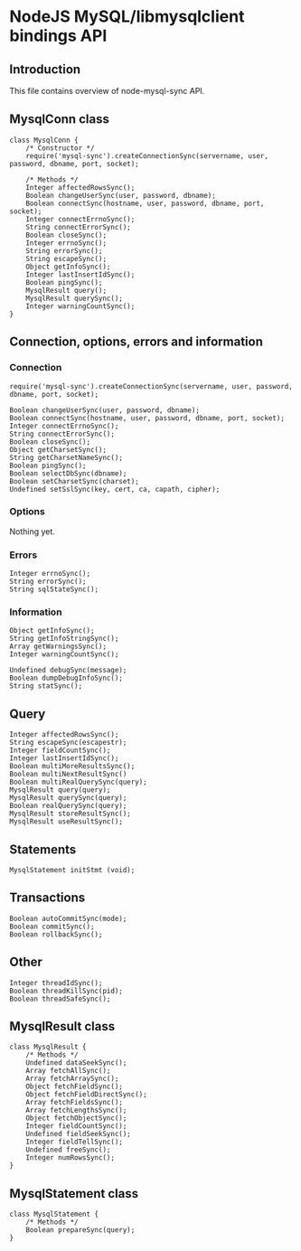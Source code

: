 NodeJS MySQL/libmysqlclient bindings API
========================================

Introduction
------------

This file contains overview of node-mysql-sync API.


MysqlConn class
---------------

    class MysqlConn {
        /* Constructor */
        require('mysql-sync').createConnectionSync(servername, user, password, dbname, port, socket);
        
        /* Methods */
        Integer affectedRowsSync();
        Boolean changeUserSync(user, password, dbname);
        Boolean connectSync(hostname, user, password, dbname, port, socket);
        Integer connectErrnoSync();
        String connectErrorSync();
        Boolean closeSync();
        Integer errnoSync();
        String errorSync();
        String escapeSync();
        Object getInfoSync();
        Integer lastInsertIdSync();
        Boolean pingSync();
        MysqlResult query();
        MysqlResult querySync();
        Integer warningCountSync();
    }


Connection, options, errors and information
-------------------------------------------

### Connection ###

    require('mysql-sync').createConnectionSync(servername, user, password, dbname, port, socket);
    
    Boolean changeUserSync(user, password, dbname);
    Boolean connectSync(hostname, user, password, dbname, port, socket);
    Integer connectErrnoSync();
    String connectErrorSync();
    Boolean closeSync();
    Object getCharsetSync();
    String getCharsetNameSync();
    Boolean pingSync();
    Boolean selectDbSync(dbname);
    Boolean setCharsetSync(charset);
    Undefined setSslSync(key, cert, ca, capath, cipher);
    

### Options ###

Nothing yet.


### Errors ###

    Integer errnoSync();
    String errorSync();
    String sqlStateSync();


### Information ###

    Object getInfoSync();
    String getInfoStringSync();
    Array getWarningsSync();
    Integer warningCountSync();

	Undefined debugSync(message);
	Boolean dumpDebugInfoSync();
	String statSync();


Query
-----

    Integer affectedRowsSync();
    String escapeSync(escapestr);
    Integer fieldCountSync();
    Integer lastInsertIdSync();
    Boolean multiMoreResultsSync();
    Boolean multiNextResultSync()
    Boolean multiRealQuerySync(query);
    MysqlResult query(query);
    MysqlResult querySync(query);
    Boolean realQuerySync(query);
    MysqlResult storeResultSync();
    MysqlResult useResultSync();


Statements
----------

    MysqlStatement initStmt (void);


Transactions
------------

    Boolean autoCommitSync(mode);
    Boolean commitSync();
    Boolean rollbackSync();


Other
-----

    Integer threadIdSync();
    Boolean threadKillSync(pid);
    Boolean threadSafeSync();


MysqlResult class
-----------------

    class MysqlResult {
        /* Methods */
        Undefined dataSeekSync();
        Array fetchAllSync();
        Array fetchArraySync();
        Object fetchFieldSync();
        Object fetchFieldDirectSync();
        Array fetchFieldsSync();
        Array fetchLengthsSync();
        Object fetchObjectSync();
        Integer fieldCountSync();
        Undefined fieldSeekSync();
        Integer fieldTellSync();
        Undefined freeSync();
        Integer numRowsSync();
    }


MysqlStatement class
--------------------

    class MysqlStatement {
        /* Methods */
        Boolean prepareSync(query);
    }




